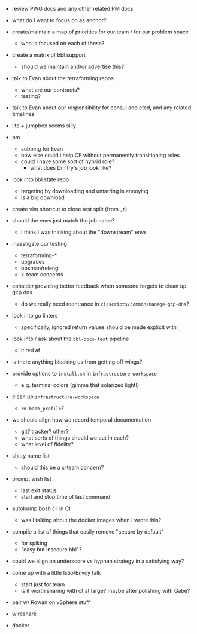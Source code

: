 - review PWG docs and any other related PM docs




- what do I want to focus on as anchor?
- create/maintain a map of priorities for our team / for our problem space
  - who is focused on each of these?
- create a matrix of bbl support
  - should we maintain and/or advertise this?
- talk to Evan about the terraforming repos
  - what are our contracts?
  - testing?
- talk to Evan about our responsibility for consul and etcd, and any related timelines
- lite + jumpbox seems silly
- pm
  - subbing for Evan
  - how else could I help CF without permanently transitioning roles
  - could I have some sort of hybrid role?
    - what does Dmitry's job look like?



- look into bbl state repo
  - targeting by downloading and untarring is annoying
  - is a big download
- create vim shortcut to close test split (from `,t`)
- should the envs just match the job name?
  - I think I was thinking about the "downstream" envs
- investigate our testing
  - terraforming-\*
  - upgrades
  - opsman/releng
  - x-team concerns
- consider providing better feedback when someone forgets to clean up gcp dns
  - do we really need reentrance in `ci/scripts/common/manage-gcp-dns`?
- look into go linters
  - specifically, ignored return values should be made explicit with `_`
- look into / ask about the `bbl-docs-test` pipeline
  - it red af
- is there anything blocking us from getting off wings?
- provide options to `install.sh` in `infrastructure-workspace`
  - e.g. terminal colors (gimme that solarized light!)
- clean up `infrastructure-workspace`
  - `rm bash_profile`?
- we should align how we record temporal documentation
  - git? tracker? other?
  - what sorts of things should we put in each?
  - what level of fidelity?
- shitty name list
  - should this be a x-team concern?
- prompt wish list
  - last exit status
  - start and stop time of last command
- autobump bosh cli in CI
  - was I talking about the docker images when I wrote this?
- compile a list of things that easily remove "secure by default"
  - for spiking
  - "easy but insecure bbl"?
- could we align on underscore vs hyphen strategy in a satisfying way?





- come up with a little Istio/Envoy talk
  - start just for team
  - is it worth sharing with cf at large? maybe after polishing with Gabe?
- pair w/ Rowan on vSphere stuff





- wireshark
- docker
